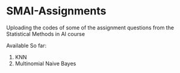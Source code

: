 # SMAI-Assignments
Uploading the codes of some of the assignment questions from the Statistical Methods in AI course

Available So far:

1. KNN
2. Multinomial Naive Bayes
